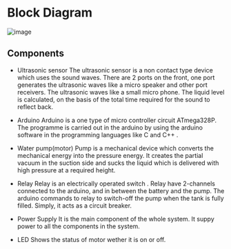# Block Diagram
![image](https://user-images.githubusercontent.com/98864424/155778427-e6bb8611-769c-43f6-b392-620597583b84.png)

## Components
* Ultrasonic sensor
 The ultrasonic sensor is a non contact type device which uses the sound waves. There are 2 ports on the front, one port generates 
 the ultrasonic waves like a micro speaker and other port receivers. The ultrasonic waves like a small micro phone. The liquid 
 level is calculated, on the basis of the total time required for the sound to reflect back.

* Arduino
 Arduino is a one type of micro controller circuit ATmega328P. The programme is carried out in the arduino by using the arduino 
 software in the programming languages like C and C++ .

* Water pump(motor)
 Pump is a mechanical device which converts the mechanical energy into the pressure energy. It creates the partial vacuum in the suction side and sucks the liquid which is delivered with high pressure at a required height.

* Relay
 Relay is an electrically operated switch . Relay have 2-channels connected to the arduino, and in between the battery and the pump. The arduino commands to relay to switch-off the pump when the tank is fully filled. Simply, it acts as a circuit breaker.

* Power Supply
 It is the main component of the whole system. It suppy power to all the components in the system.

* LED
 Shows the status of motor wether it is on or off.
